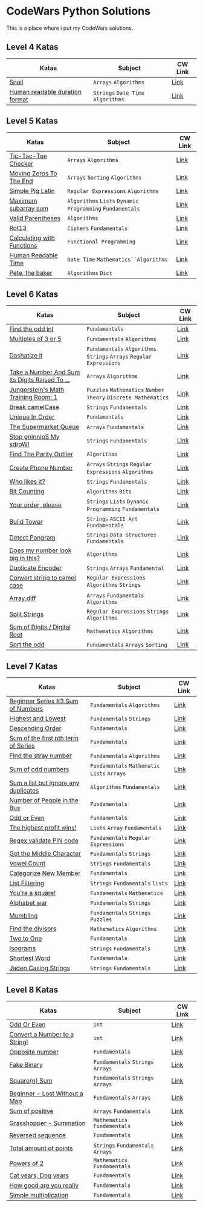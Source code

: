 # CodeWars Python Solutions
This is a place where i put my CodeWars solutions.

## Level 4 Katas
| Katas | Subject | CW Link
| --- | --- | ---|
| [Snail](https://github.com/innewiadro/Codewars/tree/master/kata_level4/snail)| `Arrays` `Algorithms`|[Link](https://www.codewars.com/kata/521c2db8ddc89b9b7a0000c1)
| [Human readable duration format](https://github.com/innewiadro/Codewars/tree/master/kata_level4/Human_readable_duration_format)| `Strings` `Date Time` `Algorithms` |[Link](https://www.codewars.com/kata/52742f58faf5485cae000b9a/train/python)

## Level 5 Katas
| Katas | Subject | CW Link
| --- | --- | ---|
| [Tic-Tac-Toe Checker](https://github.com/innewiadro/Codewars/tree/master/kata_level5/Tic-Tac-Toe-Checker)| `Arrays` `Algorithms`|[Link](https://www.codewars.com/kata/525caa5c1bf619d28c000335)
| [Moving Zeros To The End](https://github.com/innewiadro/Codewars/tree/master/kata_level5/Moving_Zeros_To_The_End)| `Arrays` `Sorting` `Algorithms`|[Link](https://www.codewars.com/kata/52597aa56021e91c93000cb0/)
| [Simple Pig Latin](https://github.com/innewiadro/Codewars/tree/master/kata_level5/Simple_Pig_Latin)| `Regular Expressions` `Algorithms`|[Link](https://www.codewars.com/kata/520b9d2ad5c005041100000f)
| [Maximum subarray sum](https://github.com/innewiadro/Codewars/tree/master/kata_level5/Maximum_subarray_sum)| `Algorithms` `Lists` `Dynamic Programming` `Fundamentals`|[Link](https://www.codewars.com/kata/54521e9ec8e60bc4de000d6c/)
| [Valid Parentheses](https://github.com/innewiadro/Codewars/tree/master/kata_level5/Valid_Parentheses)| `Algorithms`|[Link](https://www.codewars.com/kata/52774a314c2333f0a7000688)
| [Rot13](https://github.com/innewiadro/Codewars/tree/master/kata_level5/Rot13)| `Ciphers` `Fundamentals` |[Link](https://www.codewars.com/kata/530e15517bc88ac656000716)
| [Calculating with Functions](https://github.com/innewiadro/Codewars/tree/master/kata_level5/Calculating_with_Functions)| `Functional Programming` |[Link](https://www.codewars.com/kata/525f3eda17c7cd9f9e000b39)
| [Human Readable Time](https://github.com/innewiadro/Codewars/tree/master/kata_level5/Human_Readable_Time)| `Date Time` `Mathematics``Algorithms` |[Link](https://www.codewars.com/kata/52685f7382004e774f0001f7)
| [Pete, the baker](https://github.com/innewiadro/Codewars/tree/master/kata_level5/Pate_the_baker)| `Algorithms` `Dict` |[Link](https://www.codewars.com/kata/525c65e51bf619685c000059)

## Level 6 Katas
| Katas | Subject | CW Link
| --- | --- | ---|
| [Find the odd int](https://github.com/innewiadro/Codewars/tree/master/kata_level6/Find_the_odd_int)| `Fundamentals`|[Link](https://www.codewars.com/kata/54da5a58ea159efa38000836)|
| [Multiples of 3 or 5](https://github.com/innewiadro/Codewars/tree/master/kata_level6/Multiples_of_3_or_5)| `Fundamentals` `Algorithms`|[Link](https://www.codewars.com/kata/514b92a657cdc65150000006/)|
| [Dashatize it](https://github.com/innewiadro/Codewars/tree/master/kata_level6/Dashatize_it)| `Fundamentals` `Algorithms` `Strings` `Arrays` `Regular Expressions`|[Link](https://www.codewars.com/kata/58223370aef9fc03fd000071/)|
| [Take a Number And Sum Its Digits Raised To ...](https://github.com/innewiadro/Codewars/tree/master/kata_level6/Take_a_Number_And_Sum_Its_Digits_Raised)| `Arrays` `Algorithms`|[Link](https://www.codewars.com/kata/5626b561280a42ecc50000d1/)
| [Jungerstein's Math Training Room: 1](https://github.com/innewiadro/Codewars/tree/master/kata_level6/Jungersteins_Math_Training_Room_1)| `Puzzles` `Mathematics` `Number Theory` `Discrete Mathematics`|[Link](https://www.codewars.com/kata/58cbfe2516341cce1e000001/)
| [Break camelCase](https://github.com/innewiadro/Codewars/tree/master/kata_level6/Break_camelCase)| `Strings` `Fundamentals`|[Link](https://www.codewars.com/kata/5208f99aee097e6552000148)
| [Unique In Order](https://github.com/innewiadro/Codewars/tree/master/kata_level6/Unique_In_Order)| `Fundamentals`|[Link](https://www.codewars.com/kata/54e6533c92449cc251001667)
| [The Supermarket Queue](https://github.com/innewiadro/Codewars/tree/master/kata_level6/The_supermarket_Queue)|`Arrays` `Fundamentals`|[Link](https://www.codewars.com/kata/57b06f90e298a7b53d000a86/)
| [Stop gninnipS My sdroW!](https://github.com/innewiadro/Codewars/tree/master/kata_level6/Stop_gninnipS_My_sdroW)| `Strings` `Fundamentals`|[Link](https://www.codewars.com/kata/5264d2b162488dc400000001/)
| [Find The Parity Outlier](https://github.com/innewiadro/Codewars/tree/master/kata_level6/Find_the_parity_outlier)| `Algorithms`|[Link](https://www.codewars.com/kata/5526fc09a1bbd946250002dc/)
| [Create Phone Number](https://github.com/innewiadro/Codewars/tree/master/kata_level6/create_phone_number)| `Arrays` `Strings` `Regular Expressions` `Algorithms`|[Link](https://www.codewars.com/kata/525f50e3b73515a6db000b83/)
| [Who likes it?](https://github.com/innewiadro/Codewars/tree/master/kata_level6/who_like_it)| `Strings` `Fundamentals`|[Link](https://www.codewars.com/kata/5266876b8f4bf2da9b000362/)
| [Bit Counting](https://github.com/innewiadro/Codewars/tree/master/kata_level6/bit_counting)| `Algorithms` `Bits`|[Link](https://www.codewars.com/kata/526571aae218b8ee490006f4/)
| [Your order, please](https://github.com/innewiadro/Codewars/tree/master/kata_level6/your_order_please)| `Strings` `Lists` `Dynamic Programming` `Fundamentals`|[Link](https://www.codewars.com/kata/55c45be3b2079eccff00010f)
| [Bulid Tower](https://github.com/innewiadro/Codewars/tree/master/kata_level6/Bulid_Tower)| `Strings` `ASCII Art` `Fundamentals` |[Link](https://www.codewars.com/kata/576757b1df89ecf5bd00073b/)
| [Detect Pangram](https://github.com/innewiadro/Codewars/tree/master/kata_level6/Decect_pangram)| `Strings` `Data Structures` `Fundamentals` |[Link](https://www.codewars.com/kata/545cedaa9943f7fe7b000048)
| [Does my number look big in this?](https://github.com/innewiadro/Codewars/tree/master/kata_level6/Does_my_number_look_big_in_this)| `Algorithms` |[Link](https://www.codewars.com/kata/5287e858c6b5a9678200083c/)
| [Duplicate Encoder](https://github.com/innewiadro/Codewars/tree/master/kata_level6/Duplicate_encoder)| `Strings` `Arrays` `Fundamental`|[Link](https://www.codewars.com/kata/54b42f9314d9229fd6000d9c)
| [Convert string to camel case](https://github.com/innewiadro/Codewars/tree/master/kata_level6/Convert_string_to_camel_case)| `Regular Expressions` `Algorithms` `Strings`|[Link](https://www.codewars.com/kata/517abf86da9663f1d2000003/)
| [Array.diff](https://github.com/innewiadro/Codewars/tree/master/kata_level6/Array.diff)| `Arrays` `Fundamentals` `Algorithms`|[Link](https://www.codewars.com/kata/523f5d21c841566fde000009/)
| [Split Strings](https://github.com/innewiadro/Codewars/tree/master/kata_level6/Split_strings)| `Regular Expressions` `Strings` `Algorithms`|[Link](https://www.codewars.com/kata/515de9ae9dcfc28eb6000001)
| [Sum of Digits / Digital Root](https://github.com/innewiadro/Codewars/tree/master/kata_level6/Sum_of_Digits_Digital_Root)| `Mathematics` `Algorithms` |[Link](https://www.codewars.com/kata/541c8630095125aba6000c00)
| [Sort the odd](https://github.com/innewiadro/Codewars/tree/master/kata_level6/Sort_the_odd)| `Fundamentals` `Arrays` `Sorting` |[Link](https://www.codewars.com/kata/578aa45ee9fd15ff4600090d/)






## Level 7 Katas
| Katas | Subject | CW Link
| --- | --- | ---|
| [Beginner Series #3 Sum of Numbers](https://github.com/innewiadro/Codewars/tree/master/kata_level7/Beginer_series_3_sum_of_numbers)| `Fundamentals` `Algorithms`|[Link](https://www.codewars.com/kata/55f2b110f61eb01779000053)|
| [Highest and Lowest](https://github.com/innewiadro/Codewars/tree/master/kata_level7/Hights_and_lowest)| `Fundamentals` `Strings`|[Link](https://www.codewars.com/kata/554b4ac871d6813a03000035/)|
| [Descending Order](https://github.com/innewiadro/Codewars/tree/master/kata_level7/Descending_Order)| `Fundamentals`|[Link](https://www.codewars.com/kata/5467e4d82edf8bbf40000155/)|
| [Sum of the first nth term of Series](https://github.com/innewiadro/Codewars/tree/master/kata_level7/Sum_of_the_first_nth_term_of_Series)| `Fundamentals`|[Link](https://www.codewars.com/kata/555eded1ad94b00403000071)|
| [Find the stray number](https://github.com/innewiadro/Codewars/tree/master/kata_level7/Find_the_stray_number)| `Fundamentals` `Algorithms`|[Link](https://www.codewars.com/kata/57f609022f4d534f05000024/)|
| [Sum of odd numbers](https://github.com/innewiadro/Codewars/tree/master/kata_level7/Sum_of_odd_numbers)| `Fundamentals` `Mathematic` `Lists` `Arrays`|[Link](https://www.codewars.com/kata/57f609022f4d534f05000024/)|
| [Sum a list but ignore any duplicates](https://github.com/innewiadro/Codewars/tree/master/kata_level7/Suma_list_but_ignore_any_duplicates)|`Algorithms` `Fundamentals`|[Link](https://www.codewars.com/kata/5993fb6c4f5d9f770c0000f2/)
| [Number of People in the Bus](https://github.com/innewiadro/Codewars/tree/master/kata_level7/Number_of_people_in_the_bus)| `Fundamentals`|[Link](https://www.codewars.com/kata/5648b12ce68d9daa6b000099)
| [Odd or Even](https://github.com/innewiadro/Codewars/tree/master/kata_level7/Odd_or_even)| `Fundamentals`|[Link](https://www.codewars.com/kata/5949481f86420f59480000e7/)
| [The highest profit wins!](https://github.com/innewiadro/Codewars/tree/master/kata_level7/The_highest_profit_wins)| `Lists` `Array` `Fundamentals`|[Link](https://www.codewars.com/kata/559590633066759614000063/)
| [Regex validate PIN code](https://github.com/innewiadro/Codewars/tree/master/kata_level7/Regex_validate_PIN_code)| `Fundamentals` `Regular Expressions`|[Link](https://www.codewars.com/kata/55f8a9c06c018a0d6e000132/)
| [Get the Middle Character](https://github.com/innewiadro/Codewars/tree/master/kata_level7/Get_the_Middle_Character)| `Fundamentals` `Strings`|[Link](https://www.codewars.com/kata/56747fd5cb988479af000028/)
| [Vowel Count](https://github.com/innewiadro/Codewars/tree/master/kata_level7/Vowel_Count)| `Strings` `Fundamentals`|[Link](https://www.codewars.com/kata/54ff3102c1bad923760001f3/)
| [Categorize New Member](https://github.com/innewiadro/Codewars/tree/master/kata_level7/Categorize_New_Member)|`Fundamentals`|[Link](https://www.codewars.com/kata/5502c9e7b3216ec63c0001aa)
| [List Filtering](https://github.com/innewiadro/Codewars/tree/master/kata_level7/List_Filtering)| `Strings` `Fundamentals` `lists`|[Link](https://www.codewars.com/kata/53dbd5315a3c69eed20002dd)
| [You're a square!](https://github.com/innewiadro/Codewars/tree/master/kata_level7/Youre_a%20_square)| `Fundamentals` `Mathematics`|[Link](https://www.codewars.com/kata/54c27a33fb7da0db0100040e)
| [Alphabet war](https://github.com/innewiadro/Codewars/tree/master/kata_level7/Alphabet_war)| `Fundamentals` `Strings`|[Link](https://www.codewars.com/kata/59377c53e66267c8f6000027)
 [Mumbling](https://github.com/innewiadro/Codewars/tree/master/kata_level7/Mumbling)| `Fundamentals` `Strings` `Puzzles` |[Link](https://www.codewars.com/kata/5667e8f4e3f572a8f2000039/)
 | [Find the divisors](https://github.com/innewiadro/Codewars/tree/master/kata_level7/Find%20_the_divisors)| `Mathematics` `Algorithms`|[Link](https://www.codewars.com/kata/544aed4c4a30184e960010f4)
 | [Two to One](https://github.com/innewiadro/Codewars/tree/master/kata_level7/Two_to_One)| `Fundamentals`|[Link](https://www.codewars.com/kata/5656b6906de340bd1b0000ac)
| [Isograms](https://github.com/innewiadro/Codewars/tree/master/kata_level7/Isograms)| `Strings` `Fundamentals` |[Link](https://www.codewars.com/kata/54ba84be607a92aa900000f1)
| [Shortest Word](https://github.com/innewiadro/Codewars/tree/master/kata_level7/Shortest_word)| `Fundamentals` |[Link](https://www.codewars.com/kata/57cebe1dc6fdc20c57000ac9)
| [Jaden Casing Strings](https://github.com/innewiadro/Codewars/tree/master/kata_level7/Jaden_casing_strings)| `Strings` `Fundamentals` |[Link](https://www.codewars.com/kata/5390bac347d09b7da40006f6)

## Level 8 Katas
| Katas | Subject | CW Link
| --- | --- | ---|
| [Odd Or Even](https://github.com/innewiadro/Codewars/tree/master/kata_level8/Even_or_Odd)| `int`|[Link](https://www.codewars.com/kata/53da3dbb4a5168369a0000fe)|
| [Convert a Number to a String!](https://github.com/innewiadro/Codewars/tree/master/kata_level8/Convert_a_Number_to_a_String) |`int` |[Link](https://www.codewars.com/kata/5265326f5fda8eb1160004c8)|
| [Opposite number](https://github.com/innewiadro/Codewars/tree/master/kata_level8/Opposite_number) |`Fundamentals` |[Link](https://www.codewars.com/kata/56dec885c54a926dcd001095/)|
| [Fake Binary](https://github.com/innewiadro/Codewars/tree/master/kata_level8/Fake_binary) |`Fundamentals` `Strings` `Arrays`|[Link](https://www.codewars.com/kata/57eae65a4321032ce000002d/)|
| [Square(n) Sum](https://github.com/innewiadro/Codewars/tree/master/kata_level8/Square(n)_Sum) |`Fundamentals` `Strings` `Arrays`|[Link](https://www.codewars.com/kata/515e271a311df0350d00000f/python)|
| [Beginner - Lost Without a Map](https://github.com/innewiadro/Codewars/tree/master/kata_level8/Beginner_Lost_Without%20_a_Map) |`Fundamentals` `Arrays`|[Link](https://www.codewars.com/kata/57f781872e3d8ca2a000007e/)|
| [Sum of positive](https://github.com/innewiadro/Codewars/tree/master/kata_level8/Sum_of_positive)| `Arrays` `Fundamentals`|[Link](https://www.codewars.com/kata/5715eaedb436cf5606000381/)
| [Grasshopper - Summation](https://github.com/innewiadro/Codewars/tree/master/kata_level8/Grasshopper_Summation)| `Mathematics` `Fundamentals`|[Link](https://www.codewars.com/kata/55d24f55d7dd296eb9000030/)
| [Reversed sequence](https://github.com/innewiadro/Codewars/tree/master/kata_level8/Reversed_sequence)|  `Fundamentals`|[Link](https://www.codewars.com/kata/5a00e05cc374cb34d100000d)
| [Total amount of points](https://github.com/innewiadro/Codewars/tree/master/kata_level8/Total_amount_of_points)| `Strings` `Fundamentals` `Arrays`|[Link](https://www.codewars.com/kata/5bb904724c47249b10000131/)
| [Powers of 2](https://github.com/innewiadro/Codewars/tree/master/kata_level8/Powers_of_2)| `Mathematics` `Fundamentals`|[Link](https://www.codewars.com/kata/57a083a57cb1f31db7000028)
| [Cat years, Dog years](https://github.com/innewiadro/Codewars/tree/master/kata_level8/Cat_years_Dog_years)| `Fundamentals`|[Link](https://www.codewars.com/kata/5a6663e9fd56cb5ab800008b)
 [How good are you really](https://github.com/innewiadro/Codewars/tree/master/kata_level8/How_good_are_you_really)| `Fundamentals` |[Link](https://www.codewars.com/kata/5601409514fc93442500010b/)
 | [Simple multiplication](https://github.com/innewiadro/Codewars/tree/master/kata_level8/Simple_multiplication)| `Fundamentals` |[Link](https://www.codewars.com/kata/583710ccaa6717322c000105)

